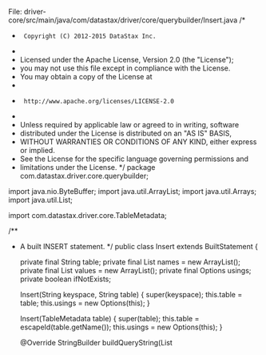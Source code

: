 

File: driver-core/src/main/java/com/datastax/driver/core/querybuilder/Insert.java
/*
 *      Copyright (C) 2012-2015 DataStax Inc.
 *
 *   Licensed under the Apache License, Version 2.0 (the "License");
 *   you may not use this file except in compliance with the License.
 *   You may obtain a copy of the License at
 *
 *      http://www.apache.org/licenses/LICENSE-2.0
 *
 *   Unless required by applicable law or agreed to in writing, software
 *   distributed under the License is distributed on an "AS IS" BASIS,
 *   WITHOUT WARRANTIES OR CONDITIONS OF ANY KIND, either express or implied.
 *   See the License for the specific language governing permissions and
 *   limitations under the License.
 */
package com.datastax.driver.core.querybuilder;

import java.nio.ByteBuffer;
import java.util.ArrayList;
import java.util.Arrays;
import java.util.List;

import com.datastax.driver.core.TableMetadata;

/**
 * A built INSERT statement.
 */
public class Insert extends BuiltStatement {

    private final String table;
    private final List<Object> names = new ArrayList<Object>();
    private final List<Object> values = new ArrayList<Object>();
    private final Options usings;
    private boolean ifNotExists;

    Insert(String keyspace, String table) {
        super(keyspace);
        this.table = table;
        this.usings = new Options(this);
    }

    Insert(TableMetadata table) {
        super(table);
        this.table = escapeId(table.getName());
        this.usings = new Options(this);
    }

    @Override
    StringBuilder buildQueryString(List<Object> variables) {
        StringBuilder builder = new StringBuilder();

        builder.append("INSERT INTO ");
        if (keyspace != null)
            Utils.appendName(keyspace, builder).append('.');
        Utils.appendName(table, builder);
        builder.append('(');
        Utils.joinAndAppendNames(builder, ",", names);
        builder.append(") VALUES (");
        Utils.joinAndAppendValues(builder, ",", values, variables);
        builder.append(')');

        if (ifNotExists)
            builder.append(" IF NOT EXISTS");

        if (!usings.usings.isEmpty()) {
            builder.append(" USING ");
            Utils.joinAndAppend(builder, " AND ", usings.usings, variables);
        }
        return builder;
    }

    /**
     * Adds a column/value pair to the values inserted by this INSERT statement.
     *
     * @param name the name of the column to insert/update.
     * @param value the value to insert/update for {@code name}.
     * @return this INSERT statement.
     */
    public Insert value(String name, Object value) {
        names.add(name);
        values.add(value);
        checkForBindMarkers(value);
        maybeAddRoutingKey(name, value);
        return this;
    }

    /**
     * Adds multiple column/value pairs to the values inserted by this INSERT statement.
     *
     * @param names a list of column names to insert/update.
     * @param values a list of values to insert/update. The {@code i}th
     * value in {@code values} will be inserted for the {@code i}th column
     * in {@code names}.
     * @return this INSERT statement.
     *
     * @throws IllegalArgumentException if {@code names.length != values.length}.
     */
    public Insert values(String[] names, Object[] values) {
        if (names.length != values.length)
            throw new IllegalArgumentException(String.format("Got %d names but %d values", names.length, values.length));
        this.names.addAll(Arrays.asList(names));
        this.values.addAll(Arrays.asList(values));

        for (int i = 0; i < names.length; i++) {
            checkForBindMarkers(values[i]);
            maybeAddRoutingKey(names[i], values[i]);
        }
        return this;
    }

    /**
     * Adds a new options for this INSERT statement.
     *
     * @param using the option to add.
     * @return the options of this INSERT statement.
     */
    public Options using(Using using) {
        return usings.and(using);
    }

    /**
     * Sets the 'IF NOT EXISTS' option for this INSERT statement.
     * <p>
     * An insert with that option will not succeed unless the row does not
     * exist at the time the insertion is execution. The existence check and
     * insertions are done transactionally in the sense that if multiple
     * clients attempt to create a given row with this option, then at most one
     * may succeed.
     * <p>
     * Please keep in mind that using this option has a non negligible
     * performance impact and should be avoided when possible.
     *
     * @return this INSERT statement.
     */
    public Insert ifNotExists() {
        this.ifNotExists = true;
        return this;
    }

    /**
     * The options of an INSERT statement.
     */
    public static class Options extends BuiltStatement.ForwardingStatement<Insert> {

        private final List<Using> usings = new ArrayList<Using>();

        Options(Insert st) {
            super(st);
        }

        /**
         * Adds the provided option.
         *
         * @param using an INSERT option.
         * @return this {@code Options} object.
         */
        public Options and(Using using) {
            usings.add(using);
            checkForBindMarkers(using);
            return this;
        }

        /**
         * Adds a column/value pair to the values inserted by this INSERT statement.
         *
         * @param name the name of the column to insert/update.
         * @param value the value to insert/update for {@code name}.
         * @return the INSERT statement those options are part of.
         */
        public Insert value(String name, Object value) {
            return statement.value(name, value);
        }

        /**
         * Adds multiple column/value pairs to the values inserted by this INSERT statement.
         *
         * @param names a list of column names to insert/update.
         * @param values a list of values to insert/update. The {@code i}th
         * value in {@code values} will be inserted for the {@code i}th column
         * in {@code names}.
         * @return the INSERT statement those options are part of.
         *
         * @throws IllegalArgumentException if {@code names.length != values.length}.
         */
        public Insert values(String[] names, Object[] values) {
            return statement.values(names, values);
        }
    }
}
